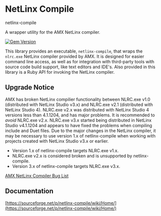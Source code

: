 # NetLinx Compile

netlinx-compile

A wrapper utility for the AMX NetLinx compiler.

[![Gem Version](https://badge.fury.io/rb/netlinx-compile.png)](http://badge.fury.io/rb/netlinx-compile)

This library provides an executable, `netlinx-compile`, that wraps the `nlrc.exe`
NetLinx compiler provided by AMX. It is designed for easier command line access,
as well as for integration with third-party tools with source code build support,
like text editors and IDE's. Also provided in this library is a Ruby API for
invoking the NetLinx compiler.


## Upgrade Notice

AMX has broken NetLinx compilier functionality between NLRC.exe v1.0
(distributed with NetLinx Studio v3.x) and NLRC.exe v2.1 (distributed with
NetLinx Studio 4). NLRC.exe v2.x was distributed with NetLinx Studio 4 versions
less than 4.1.1204, and has major problems. It is recommended to *avoid*
NLRC.exe v2.x. NLRC.exe v3.x started being distributed in NetLinx Studio
v4.1.1204 and appears to have fixed the problems when compiling include and Duet
files. Due to the major changes in the NetLinx compiler, it may be necessary
to use version 1.x of netlinx-compile when working with projects created with
NetLinx Studio v3.x or earlier.

* Version 1.x of netlinx-compile targets NLRC.exe v1.x.
* NLRC.exe v2.x is considered broken and is unsupported by netlinx-compile.
* Version 3.x of netlinx-compile targets NLRC.exe v3.x.

[AMX NetLinx Compiler Bug List](https://github.com/amclain/netlinx-compile/labels/amx%20bug%20-%20can't%20fix)


## Documentation

[https://sourceforge.net/p/netlinx-compile/wiki/Home/](https://sourceforge.net/p/netlinx-compile/wiki/Home/)
